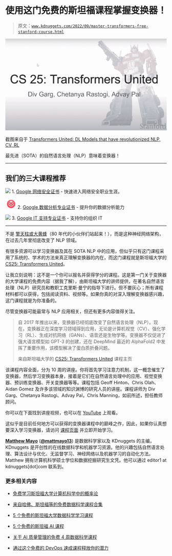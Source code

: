 # 使用这门免费的斯坦福课程掌握变换器！

> 原文：[`www.kdnuggets.com/2022/09/master-transformers-free-stanford-course.html`](https://www.kdnuggets.com/2022/09/master-transformers-free-stanford-course.html)

![使用这门免费的斯坦福课程掌握变换器！](img/27bd2110b1309389221ec7316d56647d.png)

截图来自于 [Transformers United: DL Models that have revolutionized NLP, CV, RL](https://www.youtube.com/watch?v=P127jhj-8-Y&list=PLoROMvodv4rNiJRchCzutFw5ItR_Z27CM)

最先进（SOTA）的自然语言处理（NLP）意味着变换器！

* * *

## 我们的三大课程推荐

![](img/0244c01ba9267c002ef39d4907e0b8fb.png) 1\. [Google 网络安全证书](https://www.kdnuggets.com/google-cybersecurity) - 快速进入网络安全职业生涯。

![](img/e225c49c3c91745821c8c0368bf04711.png) 2\. [Google 数据分析专业证书](https://www.kdnuggets.com/google-data-analytics) - 提升你的数据分析能力

![](img/0244c01ba9267c002ef39d4907e0b8fb.png) 3\. [Google IT 支持专业证书](https://www.kdnuggets.com/google-itsupport) - 支持你的组织 IT

* * *

不是 [擎天柱或大黄蜂](https://i.imgur.com/G0wiCyI.jpeg)（80 年代的小伙伴们站起来！），而是这种神经网络架构，在过去几年里彻底改变了 NLP 领域。

有很多资源可以学习变换器及其在 SOTA NLP 中的应用，但似乎只有这门课程采用了系统的、学术的方法来真正理解变换器的内在，而这门课程就是斯坦福大学的 [CS25: Transformers United](https://web.stanford.edu/class/cs25/)。

让我立刻说明：这不是一个你可以报名并获得学分的课程。这是第一门关于变换器的大学课程的免费内容（据我了解），由斯坦福大学的讲师提供，在著名自然语言处理（NLP）研究员和教职工克里斯·曼宁的指导下进行。但不要灰心；所有课程材料都可以获得，包括阅读资料、视频等。如果你真的对深入理解变换器感兴趣，这门课程就是为你准备的。

尽管变换器可能最常与 NLP 应用相关，但还有更多内容值得关注。

> 自 2017 年推出以来，变换器已经彻底改变了自然语言处理（NLP）。现在，变换器正在深度学习领域得到应用，无论是计算机视觉（CV）、强化学习（RL）、生成对抗网络（GANs）、语音还是生物学等。变换器不仅促进了强大语言模型如 GPT-3 的创建，还在 DeepMind 最近的 AlphaFold2 中发挥了重要作用，该模型解决了蛋白质折叠问题。
> 
> 来自斯坦福大学的 [CS25: Transformers United](https://web.stanford.edu/class/cs25/) 课程主页

该课程内容全面，分为 10 周的讲座。你将首先学习注意力机制，这一概念催生了变换器，然后学习变换器本身，接着是它们在自然语言处理中的应用、视觉变换器、预训练变换器、开关变换器等等。课程包括 Geoff Hinton、Chris Olah、Aidan Gomez 及许多该领域的知识渊博的研究人员的讲座。课程讲师为 Div Garg、Chetanya Rastogi、Advay Pal，Chris Manning，如前所述，担任教师顾问。

你可以在下面找到讲座视频，也可以在 [YouTube](https://www.youtube.com/playlist?list=PLoROMvodv4rNiJRchCzutFw5ItR_Z27CM) 上观看。

这似乎是目前任何地方可以获得的变换器课程中的巅峰之作，因此，如果你认真想要深入学习变换器，请访问 [课程页面](https://web.stanford.edu/class/cs25/) 并立即开始学习。

**[Matthew Mayo](https://www.linkedin.com/in/mattmayo13/)** ([**@mattmayo13**](https://twitter.com/mattmayo13)) 是数据科学家以及 KDnuggets 的主编，KDnuggets 是开创性的在线数据科学和机器学习资源。他的兴趣包括自然语言处理、算法设计与优化、无监督学习、神经网络以及机器学习的自动化方法。Matthew 拥有计算机科学硕士学位和数据挖掘研究生文凭。他可以通过 editor1 at kdnuggets[dot]com 联系到。

### 更多相关内容

+   [免费学习斯坦福大学计算机科学中的概率论](https://www.kdnuggets.com/learn-probability-in-computer-science-with-stanford-university-for-free)

+   [来自哈佛、斯坦福等的免费数据科学课程合集](https://www.kdnuggets.com/a-collection-of-free-data-science-courses-from-harvard-stanford-mit-cornell-and-berkeley)

+   [5 个免费的斯坦福大学数据科学学习课程](https://www.kdnuggets.com/5-free-stanford-university-courses-to-learn-data-science)

+   [5 个免费的斯坦福 AI 课程](https://www.kdnuggets.com/5-free-stanford-ai-courses)

+   [关于 AI 质量管理的免费 4 周数据科学课程](https://www.kdnuggets.com/2022/02/truera-free-4-week-data-science-course-ai-quality-management.html)

+   [通过这个免费的 DevOps 速成课程释放你的潜力](https://www.kdnuggets.com/2023/03/corise-unlock-potential-with-this-free-devops-crash-course.html)
